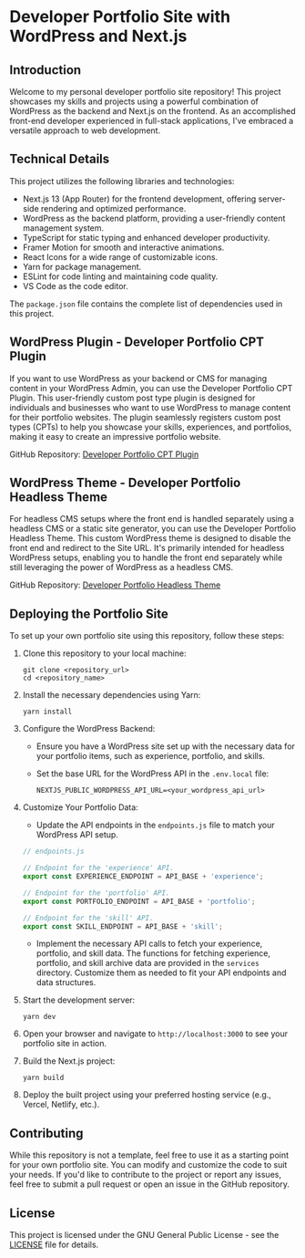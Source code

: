 # Developer Portfolio Site with WordPress and Next.js

## Introduction

Welcome to my personal developer portfolio site repository! This project showcases my skills and projects using a powerful combination of WordPress as the backend and Next.js on the frontend. As an accomplished front-end developer experienced in full-stack applications, I've embraced a versatile approach to web development.

## Technical Details

This project utilizes the following libraries and technologies:

- Next.js 13 (App Router) for the frontend development, offering server-side rendering and optimized performance.
- WordPress as the backend platform, providing a user-friendly content management system.
- TypeScript for static typing and enhanced developer productivity.
- Framer Motion for smooth and interactive animations.
- React Icons for a wide range of customizable icons.
- Yarn for package management.
- ESLint for code linting and maintaining code quality.
- VS Code as the code editor.

The `package.json` file contains the complete list of dependencies used in this project.

## WordPress Plugin - Developer Portfolio CPT Plugin

If you want to use WordPress as your backend or CMS for managing content in your WordPress Admin, you can use the Developer Portfolio CPT Plugin. This user-friendly custom post type plugin is designed for individuals and businesses who want to use WordPress to manage content for their portfolio websites. The plugin seamlessly registers custom post types (CPTs) to help you showcase your skills, experiences, and portfolios, making it easy to create an impressive portfolio website.

GitHub Repository: [Developer Portfolio CPT Plugin](https://github.com/annasrauther/developer-portfolio-cpt-plugin)

## WordPress Theme - Developer Portfolio Headless Theme

For headless CMS setups where the front end is handled separately using a headless CMS or a static site generator, you can use the Developer Portfolio Headless Theme. This custom WordPress theme is designed to disable the front end and redirect to the Site URL. It's primarily intended for headless WordPress setups, enabling you to handle the front end separately while still leveraging the power of WordPress as a headless CMS.

GitHub Repository: [Developer Portfolio Headless Theme](https://github.com/annasrauther/developer-portfolio-headless-theme)

## Deploying the Portfolio Site

To set up your own portfolio site using this repository, follow these steps:

1. Clone this repository to your local machine:

   ```
   git clone <repository_url>
   cd <repository_name>
   ```

2. Install the necessary dependencies using Yarn:

   ```
   yarn install
   ```

3. Configure the WordPress Backend:

   - Ensure you have a WordPress site set up with the necessary data for your portfolio items, such as experience, portfolio, and skills.
   - Set the base URL for the WordPress API in the `.env.local` file:

     ```
     NEXTJS_PUBLIC_WORDPRESS_API_URL=<your_wordpress_api_url>
     ```

4. Customize Your Portfolio Data:

   - Update the API endpoints in the `endpoints.js` file to match your WordPress API setup.

   ```javascript
   // endpoints.js

   // Endpoint for the 'experience' API.
   export const EXPERIENCE_ENDPOINT = API_BASE + 'experience';

   // Endpoint for the 'portfolio' API.
   export const PORTFOLIO_ENDPOINT = API_BASE + 'portfolio';

   // Endpoint for the 'skill' API.
   export const SKILL_ENDPOINT = API_BASE + 'skill';
   ```

   - Implement the necessary API calls to fetch your experience, portfolio, and skill data. The functions for fetching experience, portfolio, and skill archive data are provided in the `services` directory. Customize them as needed to fit your API endpoints and data structures.

5. Start the development server:

   ```
   yarn dev
   ```

6. Open your browser and navigate to `http://localhost:3000` to see your portfolio site in action.

7. Build the Next.js project:

   ```
   yarn build
   ```

8. Deploy the built project using your preferred hosting service (e.g., Vercel, Netlify, etc.).

## Contributing

While this repository is not a template, feel free to use it as a starting point for your own portfolio site. You can modify and customize the code to suit your needs. If you'd like to contribute to the project or report any issues, feel free to submit a pull request or open an issue in the GitHub repository.

## License

This project is licensed under the GNU General Public License - see the [LICENSE](LICENSE) file for details.